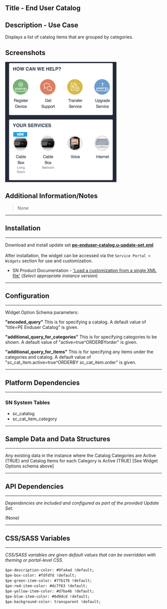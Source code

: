 ## Title - End User Catalog

## Description - Use Case

Displays a list of catalog items that are grouped by categories.

## Screenshots
![](../images/pe-enduser-catalog.png)

## Additional Information/Notes 
> None
---
## Installation
---
Download and install update set **[pe-enduser-catalog.u-update-set.xml](pe-enduser-catalog.u-update-set.xml)** <br/><br/>
After installation, the widget can be accessed via the `Service Portal > Widgets` section for use and customization.<br/>
* SN Product Documentation - ['Load a customization from a single XML file'](https://docs.servicenow.com/search?q=Load+a+customization+from+a+single+XML+file)   (<i>Select appropriate instance version</i>)

---
## Configuration
---
Widget Option Schema parameters:

**"encoded_query"** This is for specifying a catalog. A default value of "title=PE Enduser Catalog" is given.

**"additional_query_for_categories"** This is for specifying categories to be shown. A default value of "active=true^ORDERBYorder" is given.

**"additional_query_for_items"** This is for specifying any items under the categories and catalog. A default value of "sc_cat_item.active=true^ORDERBY sc_cat_item.order" is given.

---
## Platform Dependencies
---
### SN System Tables
* sc_catalog
* sc_cat_item_category


---
## Sample Data and Data Structures
---
Any existing data in the instance where the Catalog Categories are Active (TRUE) and Catalog Items for each Category is Active (TRUE) [See Widget Options schema above]

---
## API Dependencies
---
<i>Dependencies are included and configured as part of the provided Update Set.</i>

(None)

---
## CSS/SASS Variables
---
_CSS/SASS variables are given default values that can be overridden with theming or portal-level CSS._

`$pe-description-color: #9fa4ad !default;`<br/>
`$pe-box-color: #fdfdfd !default;`<br/>
`$pe-green-item-color: #77b176 !default;`<br/>
`$pe-red-item-color: #dc7f63 !default;`<br/>
`$pe-yellow-item-color: #d7ba4b !default;`<br/>
`$pe-blue-item-color: #6d9dcd !default;`<br/>
`$pe-background-color: transparent !default;`<br/>